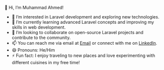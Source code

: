 👋 Hi, I’m Muhammad Ahmed!

- 👀 I’m interested in Laravel development and exploring new technologies.
- 🌱 I’m currently learning advanced Laravel concepts and improving my skills in web development.
- 💞️ I’m looking to collaborate on open-source Laravel projects and contribute to the community.
- 📫 You can reach me via email at [Email](ahmednadeemryk19@gmail.com) or connect with me on [LinkedIn](https://www.linkedin.com/in/mahmed1011/).
- 😄 Pronouns: He/Him
- ⚡ Fun fact: I enjoy traveling to new places and love experimenting with different cuisines in my free time!



<!---
ahmad-navicosoft/ahmad-navicosoft is a ✨ special ✨ repository because its `README.md` (this file) appears on your GitHub profile.
You can click the Preview link to take a look at your changes.
--->
